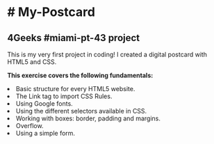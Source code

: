 <h1># My-Postcard </h1>
<h2>4Geeks #miami-pt-43 project </h2>

This is my very first project in coding! I created a digital postcard with HTML5 and CSS.

<strong>This exercise covers the following fundamentals:</strong>
<li>Basic structure for every HTML5 website.</li>
<li>The Link tag to import CSS Rules.</li>
<li>Using Google fonts.</li>
<li>Using the different selectors available in CSS.</li>
<li>Working with boxes: border, padding and margins.</li>
<li>Overflow.</li>
<li>Using a simple form.</li>

 
